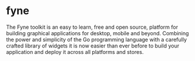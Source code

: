 # fyne
The Fyne toolkit is an easy to learn, free and open source, platform for building graphical applications for desktop, mobile and beyond. Combining the power and simplicity of the Go programming language with a carefully crafted library of widgets it is now easier than ever before to build your application and deploy it across all platforms and stores. 
